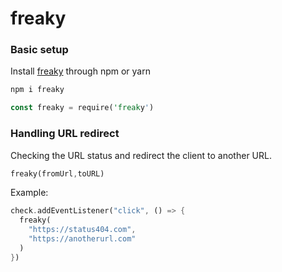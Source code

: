 # freaky

### Basic setup

Install [freaky] through npm or yarn

```rust
npm i freaky
```
```rust
const freaky = require('freaky')
```
[freaky]: https://www.npmjs.com/package/juggling
### Handling URL redirect

Checking the URL status and redirect the client to another URL.

```rust
freaky(fromUrl,toURL)
```

Example:
```rust
check.addEventListener("click", () => {
  freaky(
    "https://status404.com",
    "https://anotherurl.com"
  )
})
```
